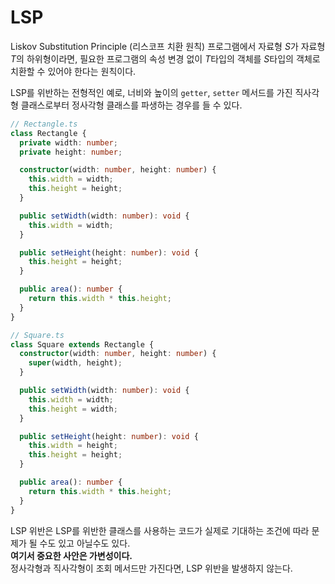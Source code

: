 # LSP

Liskov Substitution Principle (리스코프 치환 원칙)
프로그램에서 자료형 *S*가 자료형 *T*의 하위형이라면, 필요한 프로그램의 속성 변경 없이 *T*타입의 객체를 *S*타입의 객체로 치환할 수 있어야 한다는 원칙이다.

LSP를 위반하는 전형적인 예로, 너비와 높이의 `getter`, `setter` 메서드를 가진 직사각형 클래스로부터 정사각형 클래스를 파생하는 경우를 들 수 있다.

```typescript
// Rectangle.ts
class Rectangle {
  private width: number;
  private height: number;

  constructor(width: number, height: number) {
    this.width = width;
    this.height = height;
  }

  public setWidth(width: number): void {
    this.width = width;
  }

  public setHeight(height: number): void {
    this.height = height;
  }

  public area(): number {
    return this.width * this.height;
  }
}
```

```typescript
// Square.ts
class Square extends Rectangle {
  constructor(width: number, height: number) {
    super(width, height);
  }

  public setWidth(width: number): void {
    this.width = width;
    this.height = width;
  }

  public setHeight(height: number): void {
    this.width = height;
    this.height = height;
  }

  public area(): number {
    return this.width * this.height;
  }
}
```

LSP 위반은 LSP를 위반한 클래스를 사용하는 코드가 실제로 기대하는 조건에 따라 문제가 될 수도 있고 아닐수도 있다.  
**여기서 중요한 사안은 가변성이다.**  
정사각형과 직사각형이 조회 메서드만 가진다면, LSP 위반을 발생하지 않는다.
